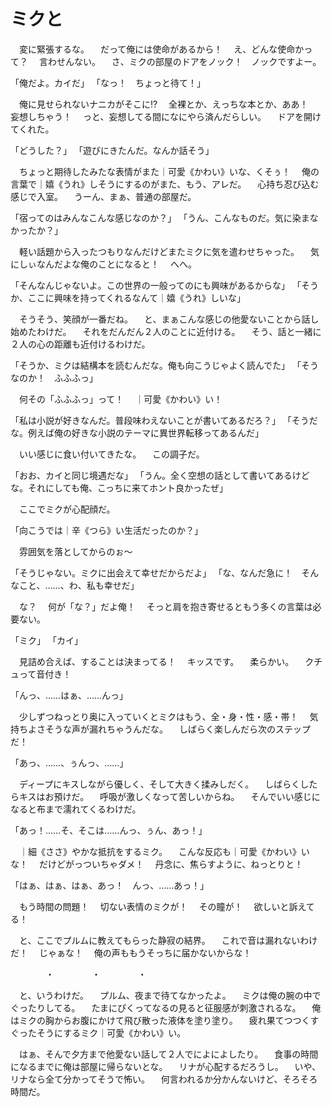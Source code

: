 # ミクと
　変に緊張するな。
　だって俺には使命があるから！
　え、どんな使命かって？
　言わせんない。
　さ、ミクの部屋のドアをノック！　ノックですよー。

「俺だよ。カイだ」
「なっ！　ちょっと待て！」

　俺に見せられないナニカがそこに⁉
　全裸とか、えっちな本とか、ああ！　妄想しちゃう！
　っと、妄想してる間になにやら済んだらしい。
　ドアを開けてくれた。

「どうした？」
「遊びにきたんだ。なんか話そう」

　ちょっと期待したみたな表情がまた｜可愛《かわい》いな、くそぅ！
　俺の言葉で｜嬉《うれ》しそうにするのがまた、もう、アレだ。
　心持ち忍び込む感じで入室。
　うーん、まぁ、普通の部屋だ。

「宿ってのはみんなこんな感じなのか？」
「うん、こんなものだ。気に染まなかったか？」

　軽い話題から入ったつもりなんだけどまたミクに気を遣わせちゃった。
　気にしぃなんだよな俺のことになると！
　へへ。

「そんなんじゃないよ。この世界の一般ってのにも興味があるからな」
「そうか、ここに興味を持ってくれるなんて｜嬉《うれ》しいな」

　そうそう、笑顔が一番だね。
　と、まぁこんな感じの他愛ないことから話し始めたわけだ。
　それをだんだん２人のことに近付ける。
　そう、話と一緒に２人の心の距離も近付けるわけだ。

「そうか、ミクは結構本を読むんだな。俺も向こうじゃよく読んでた」
「そうなのか！　ふふふっ」

　何その「ふふふっ」って！
　｜可愛《かわい》い！

「私は小説が好きなんだ。普段味わえないことが書いてあるだろ？」
「そうだな。例えば俺の好きな小説のテーマに異世界転移ってあるんだ」

　いい感じに食い付いてきたな。
　この調子だ。

「おお、カイと同じ境遇だな」
「うん。全く空想の話として書いてあるけどな。それにしても俺、こっちに来てホント良かったぜ」

　ここでミクが心配顔だ。

「向こうでは｜辛《つら》い生活だったのか？」

　雰囲気を落としてからのぉ～

「そうじゃない。ミクに出会えて幸せだからだよ」
「な、なんだ急に！　そんなこと、……、わ、私も幸せだ」

　な？
　何が「な？」だよ俺！
　そっと肩を抱き寄せるともう多くの言葉は必要ない。

「ミク」
「カイ」

　見詰め合えば、することは決まってる！
　キッスです。
　柔らかい。
　クチュって音付き！


「んっ、……はぁ、……んっ」

　少しずつねっとり奥に入っていくとミクはもう、全・身・性・感・帯！
　気持ちよさそうな声が漏れちゃうんだな。
　しばらく楽しんだら次のステップだ！

「あっ、……、ぅんっ、……」

　ディープにキスしながら優しく、そして大きく揉みしだく。
　しばらくしたらキスはお預けだ。
　呼吸が激しくなって苦しいからね。
　そんでいい感じになると布まで濡れてくるわけだ。

「あっ！……そ、そこは……んっ、ぅん、あっ！」

　｜細《ささ》やかな抵抗をするミク。
　こんな反応も｜可愛《かわい》いな！
　だけどがっついちゃダメ！
　丹念に、焦らすように、ねっとりと！

「はぁ、はぁ、はぁ、あっ！　んっ、……あっ！」

　もう時間の問題！
　切ない表情のミクが！
　その瞳が！
　欲しいと訴えてる！

　と、ここでプルムに教えてもらった静寂の結界。
　これで音は漏れないわけだ！
　じゃぁな！
　俺の声ももうそっちに届かないからな！


　　　　・
　　　　・
　　　　・


　と、いうわけだ。
　プルム、夜まで待てなかったよ。
　ミクは俺の腕の中でぐったりしてる。
　たまにぴくってなるの見ると征服感が刺激されるな。
　俺はミクの胸からお腹にかけて飛び散った液体を塗り塗り。
　疲れ果てつつくすぐったそうにするミク｜可愛《かわい》い。

　はぁ、そんで夕方まで他愛ない話して２人でによによしたり。
　食事の時間になるまでに俺は部屋に帰らないとな。
　リナが心配するだろうし。
　いや、リナなら全て分かってそうで怖い。
　何言われるか分かんないけど、そろそろ時間だ。
